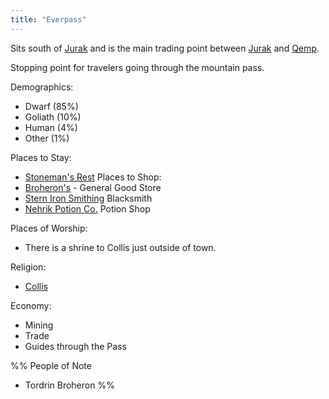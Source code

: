 ```yaml
---
title: "Everpass"
---
```


Sits south of [Jurak](Geography/Continents/Yenu/Cities/Jurak.md) and is the main trading point between [Jurak](Geography/Continents/Yenu/Cities/Jurak.md) and [Qemp](Geography/Continents/Yenu/Cities/Qemp.md). 

Stopping point for travelers going through the mountain pass. 

Demographics:
- Dwarf (85%)
- Goliath (10%)
- Human (4%)
- Other (1%)

Places to Stay:
 - [Stoneman's Rest](Shops%20And%20Inns/Stoneman's%20Rest.md)
Places to Shop:
 - [Broheron's](Shops%20And%20Inns/Broheron's.md) - General Good Store
 - [Stern Iron Smithing](Shops%20And%20Inns/Stern%20Iron%20Smithing.md) Blacksmith
 - [Nehrik Potion Co.](Shops%20And%20Inns/Nehrik%20Potion%20Co..md) Potion Shop

Places of Worship:
 - There is a shrine to Collis just outside of town. 
 
Religion:
 - [Collis](Religions/Gods/Collis.md)

Economy:
 - Mining
 - Trade
 - Guides through the Pass

%%
People of Note
- Tordrin Broheron
%%

